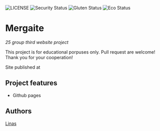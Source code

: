 ![LICENSE](https://img.shields.io/badge/license-MIT-blue.svg?style=flat-square)
![Security Status](https://img.shields.io/security-headers?label=Security&url=https%3A%2F%2Fgithub.com&style=flat-square)
![Gluten Status](https://img.shields.io/badge/Gluten-Free-green.svg)
![Eco Status](https://img.shields.io/badge/ECO-Friendly-green.svg)

# Mergaite

_25 group third website project_

This project is for educational porpuses only. Pull request are welcome! Thank you for your cooperation!

Site published at 


## Project features

- Github pages

## Authors

[Linas](https://github.com/LinasKri)